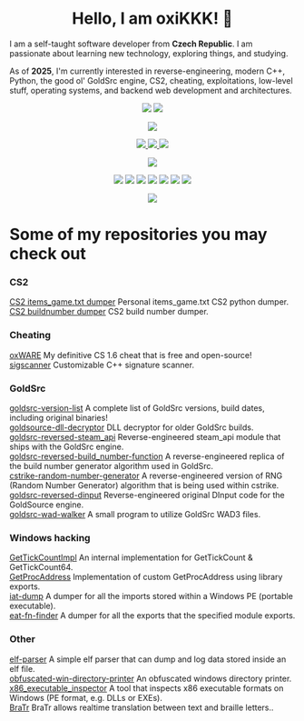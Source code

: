 <div>
 <h1 align="center">Hello, I am oxiKKK! 👋</h1>
 <p>I am a self-taught software developer from <b>Czech Republic</b>. I am passionate about learning new technology, exploring things, and studying.</p>
 <p>As of <b>2025</b>, I'm currently interested in reverse-engineering, modern C++, Python, the good ol' GoldSrc engine, CS2, cheating, exploitations, low-level stuff, operating systems, and backend web development and architectures.</p>
</div>


<div id="header" align="center">
  <p>
    <img src="https://img.shields.io/github/followers/oxiKKK?style=social/"></img>
    <img src="https://img.shields.io/github/stars/oxiKKK?style=social/"></img>
  </p>
  <p>
    <img src="https://komarev.com/ghpvc/?username=oxiKKK&color=blue"></img>
  </p>
  <p>
    <a href="https://www.youtube.com/c/OX666">
      <img src="https://img.shields.io/badge/YouTube-red?style=for-the-badge&logo=youtube&logoColor=white/"></img>
    </a>
    <a href="https://steamcommunity.com/id/oxiKKK">
      <img src="https://img.shields.io/badge/Steam-blue?style=for-the-badge&logo=steam&logoColor=white/"></img>
    </a>
    <a href="https://discordapp.com/users/363390198563864576/">
      <img src="https://img.shields.io/badge/Discord-white?style=for-the-badge&logo=discord&logoColor=white/"></img>
    </a>
  </p>
  <p>
    <a href="https://oxikkk.xyz/">
      <img src="https://img.shields.io/website?down_message=down%20%3A%28&label=PERSONAL%20BLOG&style=for-the-badge&up_message=up%21%20%3A%29&url=https%3A%2F%2Foxikkk.github.io%2F&logoColor=yellowgreen"></img></a>
    </a>
  </p>
  <p>
    <img src="https://img.shields.io/badge/C++-3670A0?style=for-the-badge&logo=cplusplus&logoColor=ffdd54/"></img>
    <img src="https://img.shields.io/badge/C-3670A0?style=for-the-badge&logo=c&logoColor=ffdd54/"></img>
    <img src="https://img.shields.io/badge/x86_assembly-3670A0?style=for-the-badge&logo=intel&logoColor=ffdd54/"></img>
    <img src="https://img.shields.io/badge/HTML5-3670A0?style=for-the-badge&logo=HTML5&logoColor=ffdd54/"></img>
    <img src="https://img.shields.io/badge/CSS3-3670A0?style=for-the-badge&logo=CSS3&logoColor=ffdd54/"></img>
    <img src="https://img.shields.io/badge/JavaScript-3670A0?style=for-the-badge&logo=JavaScript&logoColor=ffdd54/"></img>
    <img src="https://img.shields.io/badge/python-3670A0?style=for-the-badge&logo=python&logoColor=ffdd54"></img>
  </p>
  
  <img src="https://github-readme-stats-sigma-five.vercel.app/api/top-langs/?username=oxiKKK&hide_border=true&layout=compact" align="center" />
</div>

<div id="repos">
  <h1>Some of my repositories you may check out</h1>

  <h3>CS2</h3>
  <a href="https://github.com/oxiKKK/cs2-items-game-dumper">CS2 items_game.txt dumper</a> Personal items_game.txt CS2 python dumper.<br>
  <a href="https://github.com/oxiKKK/cs2-buildnumber-dumper">CS2 buildnumber dumper</a> CS2 build number dumper.<br>
 
  <h3>Cheating</h3>
  <a href="https://github.com/oxiKKK/oxware">oxWARE</a> My definitive CS 1.6 cheat that is free and open-source!<br>
  <a href="https://github.com/oxiKKK/sigscanner">sigscanner</a> Customizable C++ signature scanner.<br>

  <h3>GoldSrc</h3>
  <a href="https://github.com/oxiKKK/goldsrc-version-list">goldsrc-version-list</a> A complete list of GoldSrc versions, build dates, including original binaries!<br>
  <a href="https://github.com/oxiKKK/goldsource-dll-decryptor">goldsource-dll-decryptor</a> DLL decryptor for older GoldSrc builds.<br>
  <a href="https://github.com/oxiKKK/goldsrc-reversed-steam_api">goldsrc-reversed-steam_api</a> Reverse-engineered steam_api module that ships with the GoldSrc engine.<br>
  <a href="https://github.com/oxiKKK/goldsrc-reversed-build_number-function">goldsrc-reversed-build_number-function</a> A reverse-engineered replica of the build number generator algorithm used in GoldSrc.<br>
  <a href="https://github.com/oxiKKK/cstrike-random-number-generator">cstrike-random-number-generator</a> A reverse-engineered version of RNG (Random Number Generator) algorithm that is being used within cstrike.<br>
  <a href="https://github.com/oxiKKK/goldsrc-reversed-dinput">goldsrc-reversed-dinput</a> Reverse-engineered original DInput code for the GoldSource engine.<br>
  <a href="https://github.com/oxiKKK/goldsrc-wad-walker">goldsrc-wad-walker</a> A small program to utilize GoldSrc WAD3 files.<br>

  <h3>Windows hacking</h3>
  <a href="https://github.com/oxiKKK/GetTickCountImpl">GetTickCountImpl</a> An internal implementation for GetTickCount & GetTickCount64.<br>
  <a href="https://github.com/oxiKKK/GetProcAddress">GetProcAddress</a> Implementation of custom GetProcAddress using library exports.<br>
  <a href="https://github.com/oxiKKK/iat-dump">iat-dump</a> A dumper for all the imports stored within a Windows PE (portable executable).<br>
  <a href="https://github.com/oxiKKK/eat-fn-finder">eat-fn-finder</a> A dumper for all the exports that the specified module exports.<br>

  <h3>Other</h3>
  <a href="https://github.com/oxiKKK/elf-parser">elf-parser</a> A simple elf parser that can dump and log data stored inside an elf file.<br>
  <a href="https://github.com/oxiKKK/obfuscated-win-directory-printer">obfuscated-win-directory-printer</a> An obfuscated windows directory printer.<br>
  <a href="https://github.com/oxiKKK/x86_executable_inspector">x86_executable_inspector</a> A tool that inspects x86 executable formats on Windows (PE format, e.g. DLLs or EXEs).<br>
  <a href="https://github.com/oxiKKK/BraTr">BraTr</a> BraTr allows realtime translation between text and braille letters..<br>

</div>

</body>
